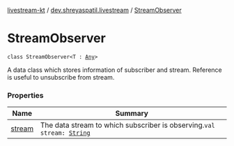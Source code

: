 [livestream-kt](../../index.md) / [dev.shreyaspatil.livestream](../index.md) / [StreamObserver](./index.md)

# StreamObserver

`class StreamObserver<T : `[`Any`](https://kotlinlang.org/api/latest/jvm/stdlib/kotlin/-any/index.html)`>`

A data class which stores information of subscriber and stream.
Reference is useful to unsubscribe from stream.

### Properties

| Name | Summary |
|---|---|
| [stream](stream.md) | The data stream to which subscriber is observing.`val stream: `[`String`](https://kotlinlang.org/api/latest/jvm/stdlib/kotlin/-string/index.html) |
